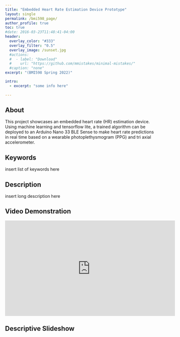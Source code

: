 ```yaml
---
title: "Embedded Heart Rate Estimation Device Prototype"
layout: single
permalink: /bmi598_page/
author_profile: true
toc: true
#date: 2016-03-23T11:48:41-04:00
header:
  overlay_color: "#333"
  overlay_filter: "0.5"
  overlay_image: /sunset.jpg
  #actions:
  #  - label: "Download"
  #    url: "https://github.com/mmistakes/minimal-mistakes/"
  #caption: "none"
excerpt: "(BMI598 Spring 2022)"

intro: 
  - excerpt: "some info here"   
   
---
```


## About
This project showcases an embedded heart rate (HR) estimation device. Using machine learning and tensorflow lite, a trained algorithm can be deployed to an Arduino Nano 33 BLE Sense to make heart rate predictions in real time based on a wearable photoplethysmogram (PPG) and tri axial accelerometer.

## Keywords
insert list of keywords here

## Description
insert long description here

## Video Demonstration
<iframe width="560" height="315" src="https://www.youtube.com/embed/IdMJLKb7cA8" title="YouTube video player" frameborder="0" allow="accelerometer; autoplay; clipboard-write; encrypted-media; gyroscope; picture-in-picture" allowfullscreen></iframe>

## Descriptive Slideshow
<object data="{{ site.url }}{{ site.baseurl }}/_pages/graduate/bmi598/BMI598_F3_sindorf.pdf" width="1000" height="1000" type='application/pdf'></object>

